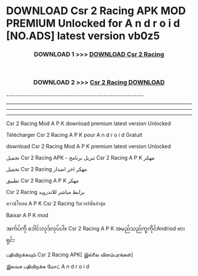 # DOWNLOAD Csr 2 Racing  APK MOD PREMIUM Unlocked for A n d r o i d [NO.ADS] latest version vb0z5 



<div align="center">

<h3>DOWNLOAD 1 >>> <a href="https://getmod2.web.app/?judul=Csr 2 Racing ">DOWNLOAD Csr 2 Racing </a></h3><br>

<h3>DOWNLOAD 2 >>> <a href="https://getmod2.web.app/?judul=Csr 2 Racing ">Csr 2 Racing  DOWNLOAD </a></h3>

</div>
----------------------------------------------------------

----------------------------------------------------------

----------------------------------------------------------

----------------------------------------------------------

Csr 2 Racing  Mod A P K download premium latest version Unlocked

Télécharger Csr 2 Racing  A P K pour A n d r o i d Gratuit

download Csr 2 Racing  Mod A P K premium latest version Unlocked

تحميل Csr 2 Racing  APK - تنزيل برنامج Csr 2 Racing  A P K مهكر

تحميل Csr 2 Racing  مهكر اخر اصدار

تطبيق Csr 2 Racing  A P K مهكر

Csr 2 Racing  برابط مباشر للاندرويد

ดาวน์โหลด A P K Csr 2 Racing  รับเวอร์ชันล่าสุด

Baixar A P K mod

အက်ပ်ကို ဒေါင်းလုဒ်လုပ်ပါ။ Csr 2 Racing  A P K အမည်သည်ကူကိုင်Andriod ဗားရှင်း

பதிவிறக்கவும் Csr 2 Racing  APK[ இல்லை விளம்பரங்கள்] 
 
இலவச பதிவிறக்க மோட் A n d r o i d



